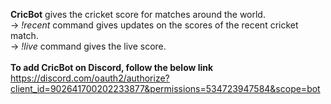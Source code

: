 **CricBot** gives the cricket score for matches around the world. <br />
-> *!recent* command gives updates on the scores of the recent cricket match. <br />
-> *!live* command gives the live score. <br />
<br />
**To add CricBot on Discord, follow the below link** <br />
https://discord.com/oauth2/authorize?client_id=902641700202233877&permissions=534723947584&scope=bot
